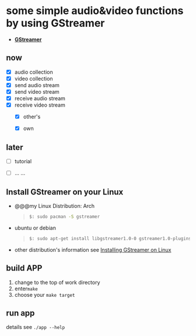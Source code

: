 # some simple audio&video functions by using GStreamer



- [**GStreamer**](https://gstreamer.freedesktop.org/)



## now 

- [x] audio collection
- [x] video collection
- [x] send audio stream
- [x] send video stream
- [x] receive audio stream
- [x] receive video stream
  - [x] other's
  - [x] own



## later

- [ ] tutorial
- [ ] ... ...



## Install GStreamer on your Linux

- @@@my Linux Distribution: Arch

  > ```bash
  > $: sudo pacman -S gstreamer
  > ```

- ubuntu or debian

  > ```bash
  > $: sudo apt-get install libgstreamer1.0-0 gstreamer1.0-plugins-base gstreamer1.0-plugins-good gstreamer1.0-doc gstreamer1.0-tools gstreamer1.0-x gstreamer1.0-alsa gstreamer1.0-gl gstreamer1.0-gtk3 gstreamer1.0-qt5 gstreamer1.0-pulseaudio
  > ```

- other distribution's information see [Installing GStreamer on Linux](https://gstreamer.freedesktop.org/documentation/installing/on-linux.html?gi-language=c)



## build APP

1. change to the top of work directory
2. enter`make`
3. choose your `make target`



## run app

details see `./app --help`


